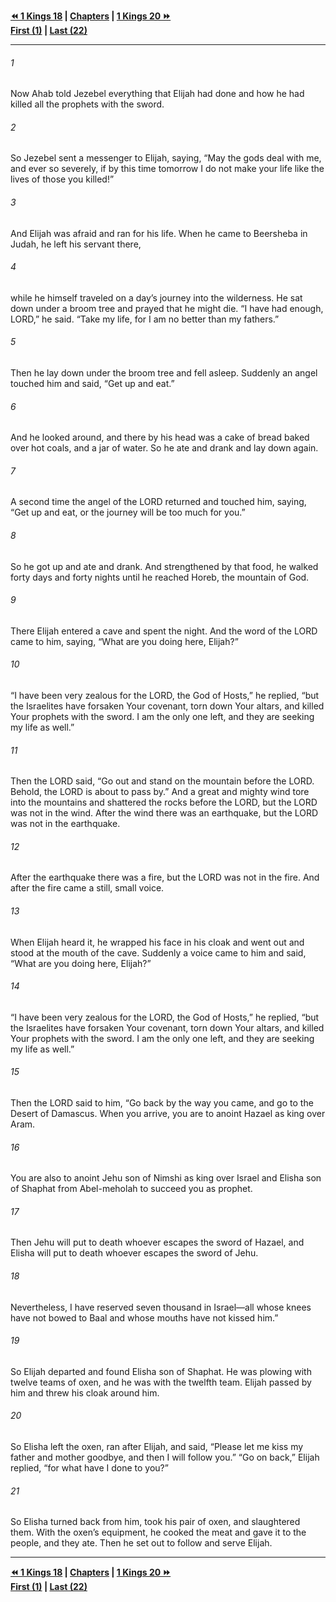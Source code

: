   
**[⏪ 1 Kings 18](./1%20Kings%2018.md) | [Chapters](./_index.md) | [1 Kings 20 ⏩](./1%20Kings%2020.md)**  
**[First (1)](./1%20Kings%201.md) | [Last (22)](./1%20Kings%2022.md)**  
  
---  
  
###### 1  
Now Ahab told Jezebel everything that Elijah had done and how he had killed all the prophets with the sword.  
  
###### 2  
So Jezebel sent a messenger to Elijah, saying, “May the gods deal with me, and ever so severely, if by this time tomorrow I do not make your life like the lives of those you killed!”  
  
###### 3  
And Elijah was afraid and ran for his life. When he came to Beersheba in Judah, he left his servant there,  
  
###### 4  
while he himself traveled on a day’s journey into the wilderness. He sat down under a broom tree and prayed that he might die. “I have had enough, LORD,” he said. “Take my life, for I am no better than my fathers.”  
  
###### 5  
Then he lay down under the broom tree and fell asleep. Suddenly an angel touched him and said, “Get up and eat.”  
  
###### 6  
And he looked around, and there by his head was a cake of bread baked over hot coals, and a jar of water. So he ate and drank and lay down again.  
  
###### 7  
A second time the angel of the LORD returned and touched him, saying, “Get up and eat, or the journey will be too much for you.”  
  
###### 8  
So he got up and ate and drank. And strengthened by that food, he walked forty days and forty nights until he reached Horeb, the mountain of God.  
  
###### 9  
There Elijah entered a cave and spent the night. And the word of the LORD came to him, saying, “What are you doing here, Elijah?”  
  
###### 10  
“I have been very zealous for the LORD, the God of Hosts,” he replied, “but the Israelites have forsaken Your covenant, torn down Your altars, and killed Your prophets with the sword. I am the only one left, and they are seeking my life as well.”  
  
###### 11  
Then the LORD said, “Go out and stand on the mountain before the LORD. Behold, the LORD is about to pass by.” And a great and mighty wind tore into the mountains and shattered the rocks before the LORD, but the LORD was not in the wind. After the wind there was an earthquake, but the LORD was not in the earthquake.  
  
###### 12  
After the earthquake there was a fire, but the LORD was not in the fire. And after the fire came a still, small voice.  
  
###### 13  
When Elijah heard it, he wrapped his face in his cloak and went out and stood at the mouth of the cave. Suddenly a voice came to him and said, “What are you doing here, Elijah?”  
  
###### 14  
“I have been very zealous for the LORD, the God of Hosts,” he replied, “but the Israelites have forsaken Your covenant, torn down Your altars, and killed Your prophets with the sword. I am the only one left, and they are seeking my life as well.”  
  
###### 15  
Then the LORD said to him, “Go back by the way you came, and go to the Desert of Damascus. When you arrive, you are to anoint Hazael as king over Aram.  
  
###### 16  
You are also to anoint Jehu son of Nimshi as king over Israel and Elisha son of Shaphat from Abel-meholah to succeed you as prophet.  
  
###### 17  
Then Jehu will put to death whoever escapes the sword of Hazael, and Elisha will put to death whoever escapes the sword of Jehu.  
  
###### 18  
Nevertheless, I have reserved seven thousand in Israel—all whose knees have not bowed to Baal and whose mouths have not kissed him.”  
  
###### 19  
So Elijah departed and found Elisha son of Shaphat. He was plowing with twelve teams of oxen, and he was with the twelfth team. Elijah passed by him and threw his cloak around him.  
  
###### 20  
So Elisha left the oxen, ran after Elijah, and said, “Please let me kiss my father and mother goodbye, and then I will follow you.” “Go on back,” Elijah replied, “for what have I done to you?”  
  
###### 21  
So Elisha turned back from him, took his pair of oxen, and slaughtered them. With the oxen’s equipment, he cooked the meat and gave it to the people, and they ate. Then he set out to follow and serve Elijah.  
  
  
---  
  
**[⏪ 1 Kings 18](./1%20Kings%2018.md) | [Chapters](./_index.md) | [1 Kings 20 ⏩](./1%20Kings%2020.md)**  
**[First (1)](./1%20Kings%201.md) | [Last (22)](./1%20Kings%2022.md)**  
  
